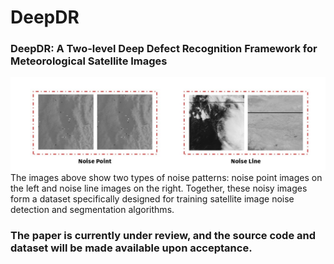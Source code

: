 # DeepDR
### DeepDR: A Two-level Deep Defect Recognition Framework for  Meteorological Satellite Images
 ![noise](https://github.com/weather-tech/DeepDR/blob/main/noise.jpg)
 The images above show two types of noise patterns: noise point images on the left and noise line images on the right. Together, these noisy images form a dataset specifically designed for training satellite image noise detection and segmentation algorithms.
### The paper is currently under review, and the source code and dataset will be made available upon acceptance.
